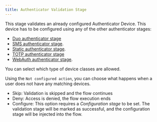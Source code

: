 ```yaml
---
title: Authenticator Validation Stage
---
```


This stage validates an already configured Authenticator Device. This device has to be configured using any of the other authenticator stages:

- [Duo authenticator stage](../authenticator_duo/index.md)
- [SMS authenticator stage](../authenticator_sms/index.md).
- [Static authenticator stage](../authenticator_static/index.md).
- [TOTP authenticator stage](../authenticator_totp/index.md)
- [WebAuth authenticator stage](../authenticator_webauthn/index.md).

You can select which type of device classes are allowed.

Using the `Not configured action`, you can choose what happens when a user does not have any matching devices.

- Skip: Validation is skipped and the flow continues
- Deny: Access is denied, the flow execution ends
- Configure: This option requires a *Configuration stage* to be set. The validation stage will be marked as successful, and the configuration stage will be injected into the flow.
